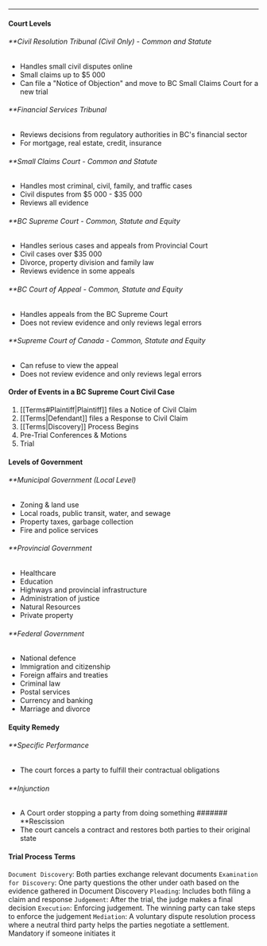 ***
#### Court Levels
###### **Civil Resolution Tribunal (Civil Only) - Common and Statute
* Handles small civil disputes online
* Small claims up to $5 000
* Can file a "Notice of Objection" and move to BC Small Claims Court for a new trial

###### **Financial Services Tribunal
* Reviews decisions from regulatory authorities in BC's financial sector
* For mortgage, real estate, credit, insurance

###### **Small Claims Court - Common and Statute
* Handles most criminal, civil, family, and traffic cases
* Civil disputes from $5 000 - $35 000
* Reviews all evidence

###### **BC Supreme Court - Common, Statute and Equity
* Handles serious cases and appeals from Provincial Court
* Civil cases over $35 000
* Divorce, property division and family law
* Reviews evidence in some appeals

###### **BC Court of Appeal - Common, Statute and Equity
* Handles appeals from the BC Supreme Court
* Does not review evidence and only reviews legal errors

###### **Supreme Court of Canada - Common, Statute and Equity
* Can refuse to view the appeal
* Does not review evidence and only reviews legal errors

#### Order of Events in a BC Supreme Court Civil Case
1. [[Terms#Plaintiff|Plaintiff]] files a Notice of Civil Claim
2. [[Terms|Defendant]] files a Response to Civil Claim
3. [[Terms|Discovery]] Process Begins
4. Pre-Trial Conferences & Motions
5. Trial

#### Levels of Government
###### **Municipal Government (Local Level)
* Zoning & land use
* Local roads, public transit, water, and sewage
* Property taxes, garbage collection
* Fire and police services
###### **Provincial Government
* Healthcare
* Education
* Highways and provincial infrastructure
* Administration of justice
* Natural Resources
* Private property
###### **Federal Government
* National defence
* Immigration and citizenship
* Foreign affairs and treaties
* Criminal law
* Postal services
* Currency and banking
* Marriage and divorce

#### Equity Remedy
###### **Specific Performance
* The court forces a party to fulfill their contractual obligations
###### **Injunction
* A Court order stopping a party from doing something
####### **Rescission
* The court cancels a contract and restores both parties to their original state

#### Trial Process Terms
`Document Discovery`: Both parties exchange relevant documents
`Examination for Discovery`: One party questions the other under oath based on the evidence gathered in Document Discovery
`Pleading`: Includes both filing a claim and response
`Judgement`: After the trial, the judge makes a final decision
`Execution`: Enforcing judgement. The winning party can take steps to enforce the judgement
`Mediation`: A voluntary dispute resolution process where a neutral third party helps the parties negotiate a settlement. Mandatory if someone initiates it

